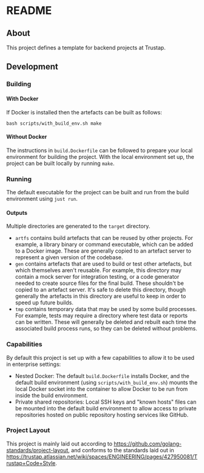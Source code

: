 README
=====

About
------

This project defines a template for backend projects at Trustap.

Development
-----------

### Building

#### With Docker

If Docker is installed then the artefacts can be built as follows:

    bash scripts/with_build_env.sh make

#### Without Docker

The instructions in `build.Dockerfile` can be followed to prepare your local
environment for building the project. With the local environment set up, the
project can be built locally by running `make`.

### Running

The default executable for the project can be built and run from the build
environment using `just run`.

#### Outputs

Multiple directories are generated to the `target` directory.

* `artfs` contains build artefacts that can be reused by other projects. For
  example, a library binary or command executable, which can be added to a
  Docker image. These are generally copied to an artefact server to represent a
  given version of the codebase.
* `gen` contains artefacts that are used to build or test other artefacts, but
  which themselves aren't reusable. For example, this directory may contain a
  mock server for integration testing, or a code generator needed to create
  source files for the final build. These shouldn't be copied to an artefact
  server. It's safe to delete this directory, though generally the artefacts in
  this directory are useful to keep in order to speed up future builds.
* `tmp` contains temporary data that may be used by some build processes. For
  example, tests may require a directory where test data or reports can be
  written. These will generally be deleted and rebuilt each time the associated
  build process runs, so they can be deleted without problems.

### Capabilities

By default this project is set up with a few capabilities to allow it to be used
in enterprise settings:

* Nested Docker: The default `build.Dockerfile` installs Docker, and the default
  build environment (using `scripts/with_build_env.sh`) mounts the local Docker
  socket into the container to allow Docker to be run from inside the build
  environment.
* Private shared repositories: Local SSH keys and "known hosts" files can be
  mounted into the default build environment to allow access to private
  repositories hosted on public repository hosting services like GitHub.

### Project Layout

This project is mainly laid out according to
<https://github.com/golang-standards/project-layout>, and conforms to the
standards laid out in
<https://trustap.atlassian.net/wiki/spaces/ENGINEERING/pages/427950081/Trustap+Code+Style>.
